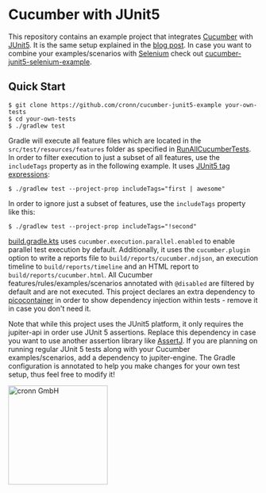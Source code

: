 # Cucumber with JUnit5

This repository contains an example project that integrates [Cucumber](https://cucumber.io/) with [JUnit5](https://junit.org/junit5/). It is the same setup explained in the [blog post](https://www.blog.cronn.de/en/testing/2020/08/17/cucumber-junit5.html). In case you want to combine your examples/scenarios with [Selenium](https://www.selenium.dev/) check out [cucumber-junit5-selenium-example](https://github.com/cronn/cucumber-junit5-selenium-example).

## Quick Start

```shell
$ git clone https://github.com/cronn/cucumber-junit5-example your-own-tests
$ cd your-own-tests
$ ./gradlew test
```

Gradle will execute all feature files which are located in the `src/test/resources/features` folder as specified in [RunAllCucumberTests](https://github.com/cronn/cucumber-junit5-example/blob/main/src/test/java/com/example/RunAllCucumberTests.java). In order to filter execution to just a subset of all features, use the `includeTags` property as in the following example. It uses [JUnit5 tag expressions](https://junit.org/junit5/docs/current/user-guide/#running-tests-tag-expressions):

```shell script
$ ./gradlew test --project-prop includeTags="first | awesome"
```

In order to ignore just a subset of features, use the `includeTags` property like this:

```shell script
$ ./gradlew test --project-prop includeTags="!second"
```

[build.gradle.kts](https://github.com/cronn/cucumber-junit5-example/blob/main/build.gradle.kts#L36-L43) uses `cucumber.execution.parallel.enabled` to enable parallel test execution by default. Additionally, it uses the `cucumber.plugin` option to write a reports file to `build/reports/cucumber.ndjson`, an execution timeline to `build/reports/timeline` and an HTML report to `build/reports/cucumber.html`. All Cucumber features/rules/examples/scenarios annotated with `@disabled` are filtered by default and are not executed. This project declares an extra dependency to [picocontainer](http://picocontainer.com/) in order to show dependency injection within tests - remove it in case you don't need it.

Note that while this project uses the JUnit5 platform, it only requires the jupiter-api in order use JUnit 5 assertions. Replace this dependency in case you want to use another assertion library like [AssertJ](https://assertj.github.io/doc/). If you are planning on running regular JUnit 5 tests along with your Cucumber examples/scenarios, add a dependency to jupiter-engine. The Gradle configuration is annotated to help you make changes for your own test setup, thus feel free to modify it!

[<img src="https://www.cronn.de/img/logo_name_rgb_1200x630.png" alt="cronn GmbH" width="200"/>](https://www.cronn.de/)
